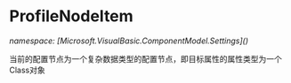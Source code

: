 ﻿# ProfileNodeItem
_namespace: [Microsoft.VisualBasic.ComponentModel.Settings](<a href="#" onClick="load('/docs/Microsoft.VisualBasic.ComponentModel.Settings/index.md')"></a>)_

当前的配置节点为一个复杂数据类型的配置节点，即目标属性的属性类型为一个Class对象





